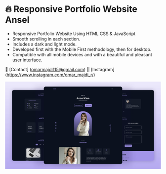 # 🔥 Responsive Portfolio Website Ansel

- Responsive Portfolio Website Using HTML CSS & JavaScript
- Smooth scrolling in each section.
- Includes a dark and light mode.
- Developed first with the Mobile First methodology, then for desktop.
- Compatible with all mobile devices and with a beautiful and pleasant user interface.

💙 [Contact] (omarmajdi115@gmail.com) || [Instagram] (https://www.instagram.com/omar_majdi_r/)

![preview img](/preview.png)
